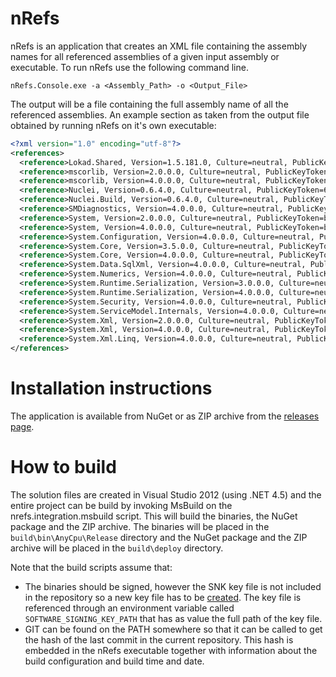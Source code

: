 # nRefs

nRefs is an application that creates an XML file containing the assembly names for all referenced assemblies of a given input assembly or executable. To run nRefs use the following command line.

    nRefs.Console.exe -a <Assembly_Path> -o <Output_File>

The output will be a file containing the full assembly name of all the referenced assemblies. An example section as taken from the output file obtained by running nRefs on it's own executable:

``` xml
<?xml version="1.0" encoding="utf-8"?>
<references>
  <reference>Lokad.Shared, Version=1.5.181.0, Culture=neutral, PublicKeyToken=43f0664b2b4db1fc</reference>
  <reference>mscorlib, Version=2.0.0.0, Culture=neutral, PublicKeyToken=b77a5c561934e089</reference>
  <reference>mscorlib, Version=4.0.0.0, Culture=neutral, PublicKeyToken=b77a5c561934e089</reference>
  <reference>Nuclei, Version=0.6.4.0, Culture=neutral, PublicKeyToken=665f4d61f853b5a9</reference>
  <reference>Nuclei.Build, Version=0.6.4.0, Culture=neutral, PublicKeyToken=665f4d61f853b5a9</reference>
  <reference>SMDiagnostics, Version=4.0.0.0, Culture=neutral, PublicKeyToken=b77a5c561934e089</reference>
  <reference>System, Version=2.0.0.0, Culture=neutral, PublicKeyToken=b77a5c561934e089</reference>
  <reference>System, Version=4.0.0.0, Culture=neutral, PublicKeyToken=b77a5c561934e089</reference>
  <reference>System.Configuration, Version=4.0.0.0, Culture=neutral, PublicKeyToken=b03f5f7f11d50a3a</reference>
  <reference>System.Core, Version=3.5.0.0, Culture=neutral, PublicKeyToken=b77a5c561934e089</reference>
  <reference>System.Core, Version=4.0.0.0, Culture=neutral, PublicKeyToken=b77a5c561934e089</reference>
  <reference>System.Data.SqlXml, Version=4.0.0.0, Culture=neutral, PublicKeyToken=b77a5c561934e089</reference>
  <reference>System.Numerics, Version=4.0.0.0, Culture=neutral, PublicKeyToken=b77a5c561934e089</reference>
  <reference>System.Runtime.Serialization, Version=3.0.0.0, Culture=neutral, PublicKeyToken=b77a5c561934e089</reference>
  <reference>System.Runtime.Serialization, Version=4.0.0.0, Culture=neutral, PublicKeyToken=b77a5c561934e089</reference>
  <reference>System.Security, Version=4.0.0.0, Culture=neutral, PublicKeyToken=b03f5f7f11d50a3a</reference>
  <reference>System.ServiceModel.Internals, Version=4.0.0.0, Culture=neutral, PublicKeyToken=31bf3856ad364e35</reference>
  <reference>System.Xml, Version=2.0.0.0, Culture=neutral, PublicKeyToken=b77a5c561934e089</reference>
  <reference>System.Xml, Version=4.0.0.0, Culture=neutral, PublicKeyToken=b77a5c561934e089</reference>
  <reference>System.Xml.Linq, Version=4.0.0.0, Culture=neutral, PublicKeyToken=b77a5c561934e089</reference>
</references>
```

# Installation instructions
The application is available from NuGet or as ZIP archive from the [releases page](https://github.com/pvandervelde/nRefs/releases).

# How to build
The solution files are created in Visual Studio 2012 (using .NET 4.5) and the entire project can be build by invoking MsBuild on the nrefs.integration.msbuild script. This will build the binaries, the NuGet package and the ZIP archive. The binaries will be placed in the `build\bin\AnyCpu\Release` directory and the NuGet package and the ZIP archive will be placed in the `build\deploy` directory.

Note that the build scripts assume that:

* The binaries should be signed, however the SNK key file is not included in the repository so a new key file has to be [created][snkfile_msdn]. The key file is referenced through an environment variable called `SOFTWARE_SIGNING_KEY_PATH` that has as value the full path of the key file. 
* GIT can be found on the PATH somewhere so that it can be called to get the hash of the last commit in the current repository. This hash is embedded in the nRefs executable together with information about the build configuration and build time and date.

[snkfile_msdn]: http://msdn.microsoft.com/en-us/library/6f05ezxy(v=vs.110).aspx
